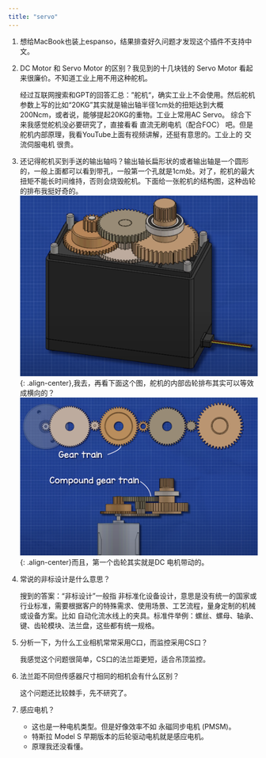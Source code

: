 ```yaml
---
title: "servo"
---
```



1. 想给MacBook也装上espanso，结果排查好久问题才发现这个插件不支持中文。
2. DC Motor 和 Servo Motor 的区别？我见到的十几块钱的 Servo Motor 看起来很廉价。不知道工业上用不用这种舵机。

    经过互联网搜索和GPT的回答汇总：”舵机“，确实工业上不会使用。然后舵机参数上写的比如“20KG”其实就是输出轴半径1cm处的扭矩达到大概200Ncm，或者说，能够提起20KG的重物。工业上常用AC Servo。
    综合下来我感觉舵机没必要研究了，直接看看 直流无刷电机（配合FOC） 吧。但是舵机内部原理，我看YouTube上面有视频讲解，还挺有意思的。工业上的 交流伺服电机 很贵。  
3. 还记得舵机买到手送的输出轴吗？输出轴长扁形状的或者输出轴是一个圆形的，一般上面都可以看到带孔，一般第一个孔就是1cm处。对了，舵机的最大扭矩不能长时间维持，否则会烧毁舵机。下面给一张舵机的结构图，这种齿轮的排布我挺好奇的。![image-center](/assets/images/servo.png){: .align-center},我去，再看下面这个图，舵机的内部齿轮排布其实可以等效成横向的？![image-center](/assets/images/servo_gear.png){: .align-center}而且，第一个齿轮其实就是DC 电机带动的。
4. 常说的非标设计是什么意思？

    搜到的答案：“非标设计”一般指 非标准化设备设计，意思是没有统一的国家或行业标准，需要根据客户的特殊需求、使用场景、工艺流程，量身定制的机械或设备方案。比如 自动化流水线上的夹具。标准件举例：螺丝、螺母、轴承、键、齿轮模块、法兰盘，这些都有统一规格。
5. 分析一下，为什么工业相机常常采用C口，而监控采用CS口？
    
    我感觉这个问题很简单，CS口的法兰距更短，适合吊顶监控。
6. 法兰距不同但传感器尺寸相同的相机会有什么区别？
    
    这个问题还比较棘手，先不研究了。
7. 感应电机？
    
    - 这也是一种电机类型。但是好像效率不如 永磁同步电机 (PMSM)。
    - 特斯拉 Model S 早期版本的后轮驱动电机就是感应电机。
    - 原理我还没看懂。
